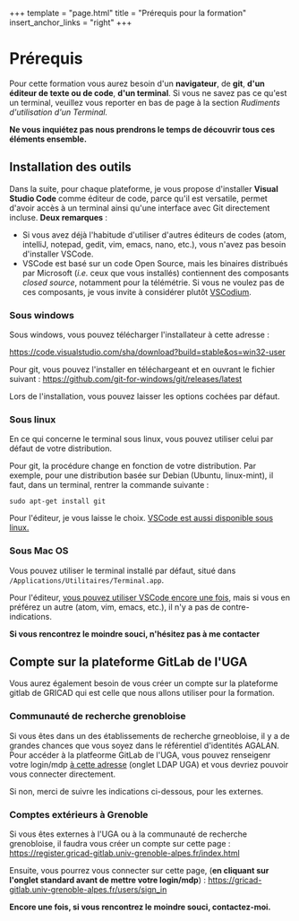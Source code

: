 +++
template = "page.html"
title = "Prérequis pour la formation"
insert_anchor_links = "right"
+++

# Prérequis

Pour cette formation vous aurez besoin d'un **navigateur**, de **git**, **d'un éditeur de texte ou de code**, **d'un terminal**. Si vous ne savez pas ce qu'est un terminal, veuillez vous reporter en bas de page à la section *Rudiments d'utilisation d'un Terminal.*

**Ne vous inquiétez pas nous prendrons le temps de découvrir tous ces éléments ensemble.** 


## Installation des outils

Dans la suite, pour chaque plateforme, je vous propose d'installer **Visual Studio Code** comme éditeur de code, parce qu'il est versatile, permet d'avoir accès à un terminal ainsi qu'une interface avec Git directement incluse. **Deux remarques** : 

- Si vous avez déjà l'habitude d'utiliser d'autres éditeurs de codes (atom, intelliJ, notepad, gedit, vim, emacs, nano, etc.), vous n'avez pas besoin d'installer VSCode. 
- VSCode est basé sur un code Open Source, mais les binaires distribués par Microsoft (*i.e.* ceux que vous installés) contiennent des composants *closed source*, notamment pour la télémétrie. Si vous ne voulez pas de ces composants, je vous invite à considérer plutôt [VSCodium](https://vscodium.com/#install). 

### Sous windows 

Sous windows, vous pouvez télécharger l'installateur à cette adresse : 

https://code.visualstudio.com/sha/download?build=stable&os=win32-user

Pour git, vous pouvez l'installer en téléchargeant et en ouvrant le fichier suivant : 
https://github.com/git-for-windows/git/releases/latest

Lors de l'installation, vous pouvez laisser les options cochées par défaut. 

### Sous linux

En ce qui concerne le terminal sous linux, vous pouvez utiliser celui par défaut de votre distribution. 

Pour git, la procédure change en fonction de votre distribution. Par exemple, pour une distribution basée sur Debian (Ubuntu, linux-mint), il faut, dans un terminal, rentrer la commande suivante : 
```
sudo apt-get install git
```

Pour l'éditeur, je vous laisse le choix. [VSCode est aussi disponible sous linux.](https://code.visualstudio.com/docs/setup/linux)

### Sous Mac OS

Vous pouvez utiliser le terminal installé par défaut, situé dans `/Applications/Utilitaires/Terminal.app`.

Pour l'éditeur, [vous pouvez utiliser VSCode encore une fois](https://code.visualstudio.com/docs/setup/mac), mais si vous en préférez un autre (atom, vim, emacs, etc.), il n'y a pas de contre-indications. 

**Si vous rencontrez le moindre souci, n'hésitez pas à me contacter**

## Compte sur la plateforme GitLab de l'UGA

Vous aurez également besoin de vous créer un compte sur la plateforme gitlab de GRICAD qui est celle que nous allons utiliser pour la formation. 

### Communauté de recherche grenobloise

Si vous êtes dans un des établissements de recherche grneobloise, il y a de grandes chances que vous soyez dans le référentiel d'identités AGALAN. Pour accéder à la platfeorme GitLab de l'UGA, vous pouvez renseigenr votre login/mdp [à cette adresse](https://gricad-gitlab.univ-grenoble-alpes.fr/users/sign_in) (onglet LDAP UGA) et vous devriez pouvoir vous connecter directement.

Si non, merci de suivre les indications ci-dessous, pour les externes. 

### Comptes extérieurs à Grenoble

Si vous êtes externes à l'UGA ou à la communauté de recherche grenobloise, il faudra vous créer un compte sur cette page : 
https://register.gricad-gitlab.univ-grenoble-alpes.fr/index.html

Ensuite, vous pourrez vous connecter sur cette page, (**en cliquant sur l'onglet standard avant de mettre votre login/mdp**) : 
https://gricad-gitlab.univ-grenoble-alpes.fr/users/sign_in

**Encore une fois, si vous rencontrez le moindre souci, contactez-moi.**

